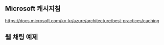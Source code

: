 ## Microsoft 캐시지침
https://docs.microsoft.com/ko-kr/azure/architecture/best-practices/caching

## 웹 채팅 예제

